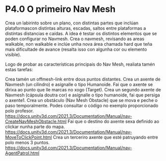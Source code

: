 # P4.0 O primeiro Nav Mesh
Crea un labirinto sobre un plano, con distintas partes que inclúan plataformascon distintas alturas, escadas, saltos entre plataformas a distintas distancias e caídas. A idea é testar os distintos elementos que se poden configurar no Navmesh. Crea o navmesh, revisando as areas walkable, non walkable e inclúe unha nova área chamada hard que teña mais dificultade de avance (resalta isso con algunha cor ou elemento visible). 

Logo de probar as características principais do Nav Mesh, realiata tamén estas tarefas:

Crea tamén un offmesh-link entre dous puntos distantes.
Crea un axente de Navmesh (un cilindro) e asígnalle o tipo Humanoide. Fai que o axente se dirixa ao punto que lle marcas no xogo (Target).
Crea un segundo axente de Navmesh (cápsula doutra cor) e asígnalle o tipo humanoide, fai que persiga o axente1. 
Crea un obstáculo (Nav Mesh Obstacle) que se mova e peche o paso temporalmente. Podes consultar o código no exemplo proporcionado polo profesor. https://docs.unity3d.com/2021.3/Documentation/Manual/nav-CreateNavMeshObstacle.html
Fai que o destino do axente sexa definido ao clickar nunha parte do mapa. https://docs.unity3d.com/2021.3/Documentation/Manual/nav-MoveToClickPoint.html
Crea un terceriro axente que esté patruyando entre polo menos 3 puntos.  https://docs.unity3d.com/2021.3/Documentation/Manual/nav-AgentPatrol.html
